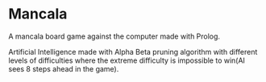 # Mancala

A mancala board game against the computer made with Prolog.

Artificial Intelligence made with Alpha Beta pruning algorithm with different levels of difficulties
where the extreme difficulty is impossible to win(AI sees 8 steps ahead in the game).
